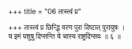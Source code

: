 +++
title = "06 तास्त्वं प्र"

+++
तास्त्वं प्र छिन्द्धि वरण पुरा दिष्टात् पुरायुषः ।  
य इमं पशुषु दिप्सन्ति ये चास्य राष्ट्रदिप्सवः ॥ ६ ॥